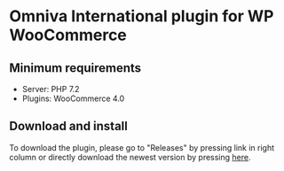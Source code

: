 # Omniva International plugin for WP WooCommerce

## Minimum requirements
- Server: PHP 7.2
- Plugins: WooCommerce 4.0

## Download and install

To download the plugin, please go to "Releases" by pressing link in right column or directly download the newest version by pressing <a href="https://github.com/omniva-baltic/omniva-woocommerce-tarptautines/releases/latest/download/omniva-tarptautines-woo.zip" title="Newest plugin release">here</a>.
